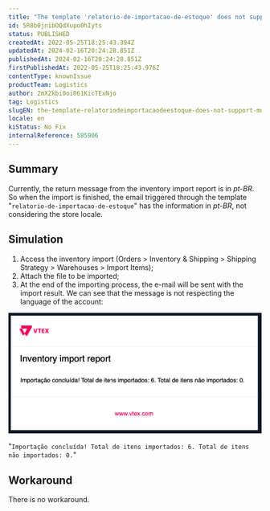 ```yaml
---
title: "The template 'relatorio-de-importacao-de-estoque' does not support multi-language"
id: 5R8b0jnibOQdXupo0hIyts
status: PUBLISHED
createdAt: 2022-05-25T18:25:43.394Z
updatedAt: 2024-02-16T20:24:28.851Z
publishedAt: 2024-02-16T20:24:28.851Z
firstPublishedAt: 2022-05-25T18:25:43.976Z
contentType: knownIssue
productTeam: Logistics
author: 2mXZkbi0oi061KicTExNjo
tag: Logistics
slugEN: the-template-relatoriodeimportacaodeestoque-does-not-support-multilanguage
locale: en
kiStatus: No Fix
internalReference: 585906
---
```


## Summary


Currently, the return message from the inventory import report is in _pt-BR_. So when the import is finished, the email triggered through the template "`relatorio-de-importacao-de-estoque`" has the information in _pt-BR_, not considering the store locale.



## Simulation



1. Access the inventory import (Orders > Inventory & Shipping > Shipping Strategy > Warehouses > Import Items);
2. Attach the file to be imported;
3. At the end of the importing process, the e-mail will be sent with the import result. We can see that the message is not respecting the language of the account:

![](https://raw.githubusercontent.com/vtexdocs/known-issues/refs/heads/main/docs/en/known-issues/Logistics/the-template-relatoriodeimportacaodeestoque-does-not-support-multilanguage_1.png)

"`Importação concluída! Total de itens importados: 6. Total de itens não importados: 0.`"




## Workaround


There is no workaround.

